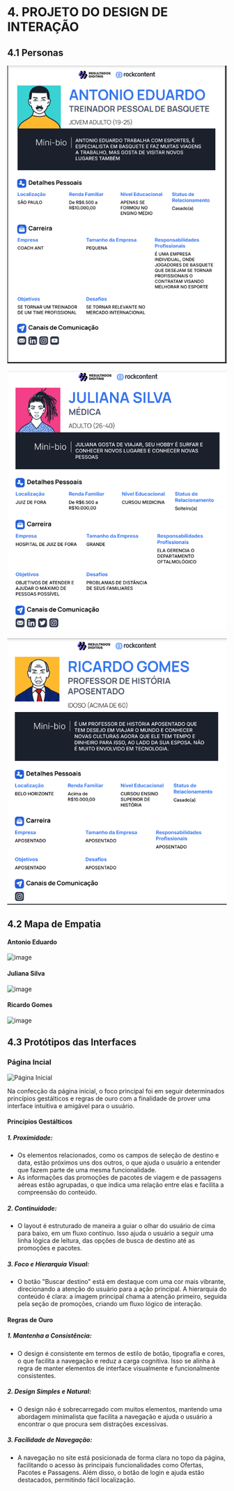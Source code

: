 # 4. PROJETO DO DESIGN DE INTERAÇÃO

## 4.1 Personas

![Persona Antonio Eduardo](https://github.com/ICEI-PUC-Minas-PMV-SI/pmv-si-2024-2-pe3-t2-g4-agenciadeviagens/blob/main/docs/images/ANTONIOEDUARDO.png)

![Persona Juliana Silva](https://github.com/ICEI-PUC-Minas-PMV-SI/pmv-si-2024-2-pe3-t2-g4-agenciadeviagens/blob/main/docs/images/JULIANASILVA.png)

![Persona Ricardo Gomes](https://github.com/ICEI-PUC-Minas-PMV-SI/pmv-si-2024-2-pe3-t2-g4-agenciadeviagens/blob/main/docs/images/RICARDOGOMES.png)

## 4.2 Mapa de Empatia
#### Antonio Eduardo
![image](https://github.com/user-attachments/assets/c362ecb1-342e-4896-8680-8ebeed507cef)
#### Juliana Silva
![image](https://github.com/user-attachments/assets/78e3fdc7-221f-457f-a351-5fc0140a3f6c)
#### Ricardo Gomes
![image](https://github.com/user-attachments/assets/27f10605-9e8b-4684-aeb4-b59578b44010)


## 4.3 Protótipos das Interfaces
### Página Incial 
![Página Inicial](https://github.com/ICEI-PUC-Minas-PMV-SI/pmv-si-2024-2-pe3-t2-g4-agenciadeviagens/blob/main/docs/images/PaginaInicial.jpg)

Na confecção da página inicial, o foco principal foi em seguir determinados princípios gestálticos e regras de ouro com a finalidade de prover uma interface intuitiva e amigável para o usuário. 
#### Princípios Gestálticos
##### 1. Proximidade:
- Os elementos relacionados, como os campos de seleção de destino e data, estão próximos uns dos outros, o que ajuda o usuário a entender que fazem parte de uma mesma funcionalidade.
- As informações das promoções de pacotes de viagem e de passagens aéreas estão agrupadas, o que indica uma relação entre elas e facilita a compreensão do conteúdo.
##### 2. Continuidade:
- O layout é estruturado de maneira a guiar o olhar do usuário de cima para baixo, em um fluxo contínuo. Isso ajuda o usuário a seguir uma linha lógica de leitura, das opções de busca de destino até as promoções e pacotes.
##### 3. Foco e Hierarquia Visual:
- O botão "Buscar destino" está em destaque com uma cor mais vibrante, direcionando a atenção do usuário para a ação principal.
A hierarquia do conteúdo é clara: a imagem principal chama a atenção primeiro, seguida pela seção de promoções, criando um fluxo lógico de interação.
#### Regras de Ouro
##### 1. Mantenha a Consistência:
- O design é consistente em termos de estilo de botão, tipografia e cores, o que facilita a navegação e reduz a carga cognitiva. Isso se alinha à regra de manter elementos de interface visualmente e funcionalmente consistentes.
##### 2. Design Simples e Natural:
- O design não é sobrecarregado com muitos elementos, mantendo uma abordagem minimalista que facilita a navegação e ajuda o usuário a encontrar o que procura sem distrações excessivas.
##### 3. Facilidade de Navegação:
- A navegação no site está posicionada de forma clara no topo da página, facilitando o acesso às principais funcionalidades como Ofertas, Pacotes e Passagens. Além disso, o botão de login e ajuda estão destacados, permitindo fácil localização.
